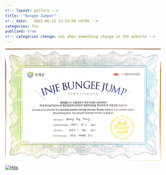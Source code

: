 ```yaml
---
<!-- layout: gallery -->
title:  "Bungee Jumper"
<!-- date:   2021-06-11 23:13:59 +0700 -->
categories: fun
publised: true
<!-- categories chenge: use when something change in the website -->
---
```


<img src="images/certifications/bungee.jpg" align="center" class="img-responsive" alt="">
<!-- <embed src="https://oattao.github.io/dh.pdf" width="1660" height="1192px" /> -->
<!-- ![](https://github.com/oattao/oattao.github.io/blob/master/images/certifications/dh.png) -->

[![Hits](https://hits.seeyoufarm.com/api/count/incr/badge.svg?url=https%3A%2F%2Foattao.github.io%2FCredentials&count_bg=%2379C83D&title_bg=%23555555&icon=&icon_color=%23E7E7E7&title=hits&edge_flat=false)](https://hits.seeyoufarm.com)
